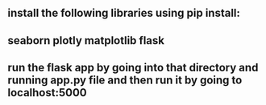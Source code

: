 ## install the following libraries using pip install:
## seaborn plotly matplotlib flask
## run the flask app by going into that directory and running app.py file and then run it by going to localhost:5000

